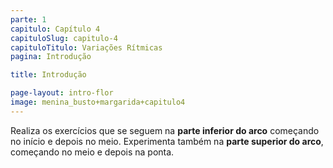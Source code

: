 ```yaml
---
parte: 1
capitulo: Capítulo 4
capituloSlug: capitulo-4
capituloTitulo: Variações Rítmicas
pagina: Introdução

title: Introdução

page-layout: intro-flor
image: menina_busto+margarida+capitulo4
---
```


Realiza os exercícios que se seguem na **parte inferior do arco** começando no início e depois no meio. Experimenta também na **parte superior do arco**, começando no meio e depois na ponta. 
